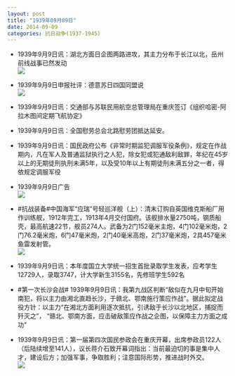 ```yaml
---
layout: post
title: "1939年09月09日"
date: 2014-09-09
categories: 抗日战争(1937-1945)
---
```


<meta name="referrer" content="no-referrer" />

- 1939年9月9日讯：湖北方面日企图两路进攻，其主力分布于长江以北，岳州前线战事已然发动 <br/><img src="https://ww4.sinaimg.cn/large/aca367d8jw1ek6lfsnn7vj20ie0dtn2g.jpg" />

- 1939年9月9日申报社评：德意苏日四国同盟说 <br/><img src="https://ww2.sinaimg.cn/large/aca367d8jw1ek6jpig45hj20mb0yhwwy.jpg" />

- 1939年9月9日讯：交通部与苏联民用航空总管理局在重庆签订《组织哈密-阿拉木图间定期飞航协定》 

- 1939年9月9日讯：全国慰劳总会北路慰劳团抵达延安。 

- 1939年9月9日讯：国民政府公布《非常时期监犯调服军役条例》，规定在作战期内，凡在军人及普通监狱执行之人犯，除女犯或犯通敌利敌罪，年纪在45岁以上的无期徒刑执刑未满5年，以及受10年以上有期徒刑未满五分之一者，得依规定调服军役 

- 1939年9月9日广告 <br/><img src="https://ww1.sinaimg.cn/large/aca367d8jw1ek62dp5d8zj20kx0han4c.jpg" />

- #抗战装备#中国海军“应瑞”号轻巡洋舰（上）：清末订购自英国维克斯船厂用作训练舰，1912年完工，1913年4月交付国府。该舰排水量2750吨，钢质船壳，最高航速22节，舰员274人。武备为2门152毫米主炮，4门102毫米炮，2门76.2毫米炮，6门47毫米炮，2门40毫米高炮，2门37毫米炮，2具457毫米鱼雷发射管。 <br/><img src="https://ww2.sinaimg.cn/large/aca367d8jw1ek5zrvvkz0j20b40em0u4.jpg" />

- 1939年9月9日讯：本年度国立大学统一招生首批录取学生发表，应考学生12729人，录取3747，计大学新生3155名，先修班学生592名 

- #第一次长沙会战# 1939年9月9日讯：我第九战区判断“敌似在九月中旬开始南犯，将以主力由湘北直趋长沙，于赣北、鄂南施行策应作战”。据此拟定战役方针：以主力“在湘北方面利用逐次抵抗，引诱敌于长沙以北地区，捕捉而歼灭之”， “赣北、鄂南方面，应击破敌策应作战之企图，以保障主力方面之成功” 

- 1939年9月9日讯：第一届第四次国民参政会在重庆开幕，出席参政员122人（后陆续增至141人），议长蒋介石致开幕词指出：当前最迫切的事是集中人才，建设后方；加强军事，争取胜利；注意国际形势，推进战时外交。 <br/><img src="https://ww2.sinaimg.cn/large/aca367d8jw1ek5uur1iq5j207w08c3yj.jpg" />

